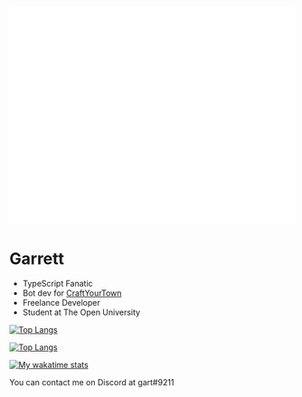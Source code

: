 ![Metrics](/github-metrics.svg)

# Garrett

- TypeScript Fanatic
- Bot dev for [CraftYourTown](https://craftyourtown.com)
- Freelance Developer
- Student at The Open University

[![Top Langs](https://github-readme-stats.vercel.app/api/?username=gurrrrrrett3&theme=tokyonight)](https://github.com/anuraghazra/github-readme-stats)

[![Top Langs](https://github-readme-stats.vercel.app/api/top-langs/?username=gurrrrrrett3&hide=css&theme=tokyonight)](https://github.com/anuraghazra/github-readme-stats)

[![My wakatime stats](https://github-readme-stats.vercel.app/api/wakatime?username=Gucci_Garrett&theme=tokyonight)](https://github.com/anuraghazra/github-readme-stats)

You can contact me on Discord at gart#9211
